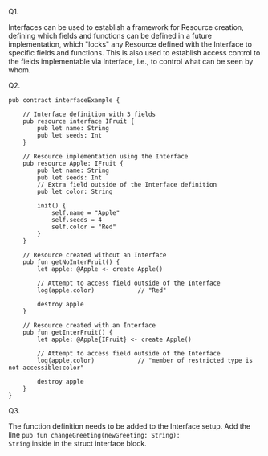Q1.

Interfaces can be used to establish a framework for Resource creation, defining which fields and functions can be defined in a future implementation, which "locks" any Resource defined with the Interface to specific fields and functions. This is also used to establish access control to the fields implementable via Interface, i.e., to control what can be seen by whom.

Q2. 

    pub contract interfaceExample {

        // Interface definition with 3 fields
        pub resource interface IFruit {
            pub let name: String
            pub let seeds: Int
        }

        // Resource implementation using the Interface
        pub resource Apple: IFruit {
            pub let name: String
            pub let seeds: Int
            // Extra field outside of the Interface definition
            pub let color: String

            init() {
                self.name = "Apple"
                self.seeds = 4
                self.color = "Red"
            }
        }

        // Resource created without an Interface
        pub fun getNoInterFruit() {
            let apple: @Apple <- create Apple()

            // Attempt to access field outside of the Interface
            log(apple.color)            // "Red"

            destroy apple
        }

        // Resource created with an Interface
        pub fun getInterFruit() {
            let apple: @Apple{IFruit} <- create Apple()

            // Attempt to access field outside of the Interface
            log(apple.color)            // "member of restricted type is not accessible:color"

            destroy apple
        }
    }
    
Q3.

The function definition needs to be added to the Interface setup.
Add the line <code>pub fun changeGreeting(newGreeting: String): String</code> inside in the struct interface block.

